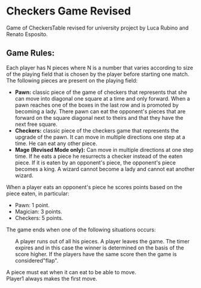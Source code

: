 # Checkers Game Revised
 Game of CheckersTable revised for university project by Luca Rubino and Renato Esposito.

<h2>Game Rules: </h2>

Each player has N pieces where N is a number that varies according to size of the playing field that is chosen by the player before starting one match.
The following pieces are present on the playing field:
<ul>
 <li><b>Pawn:</b> classic piece of the game of checkers that represents that she can move into diagonal one square at a time and only forward. When a pawn reaches one of the boxes in the last row and is promoted by becoming a lady. There pawn can eat the opponent's pieces that are forward on the square diagonal next to theirs and that they have the next free square.</li>
 
<li><b>Checkers:</b> classic piece of the checkers game that represents the upgrade of the pawn.
It can move in multiple directions one step at a time.
He can eat any other piece.</li>
          
<li><b>Mage (Revised Mode only):</b> Can move in multiple directions at one step time. If he eats a piece he resurrects a checker instead of the eaten piece. If it is eaten by an opponent's piece, the opponent's piece becomes a king. A wizard cannot become a lady and cannot eat another wizard.                         
</li>
</ul> 

When a player eats an opponent's piece he scores points based on the piece eaten, in particular:
<ul>
<li>Pawn: 1 point.</li>
<li>Magician: 3 points.</li></li>
<li>Checkers: 5 points.</li>
</ul>
The game ends when one of the following situations occurs:
<ol>
A player runs out of all his pieces.
A player leaves the game.
The timer expires and in this case the winner is determined on the basis of the score higher. If the players have the same score then the game is considered"flap".
</ol>

A piece must eat when it can eat to be able to move.<br>
Player1 always makes the first move.

